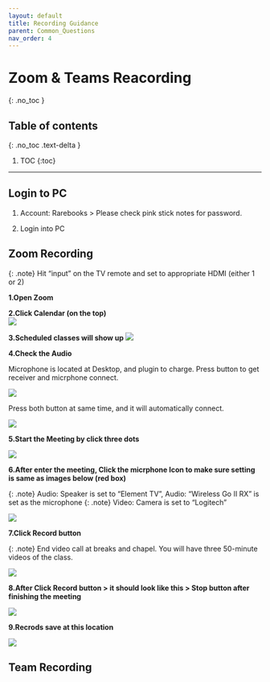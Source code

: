 ```yaml
---
layout: default
title: Recording Guidance
parent: Common_Questions
nav_order: 4
---
```

# Zoom & Teams Reacording
{: .no_toc }

## Table of contents
{: .no_toc .text-delta }

1. TOC
{:toc}

---

## Login to PC

1. Account: Rarebooks >  Please check pink stick notes for password.   


2. Login into PC  


## Zoom Recording  

{: .note}
Hit “input” on the TV remote and set to appropriate HDMI (either 1 or 2)

**1.Open Zoom**

**2.Click Calendar (on the top)**  
![](../../assets/images/zoom1.jpg)  

**3.Scheduled classes will show up** 
![](../../assets/images/zoom2.jpg)    

**4.Check the Audio**  

Microphone is located at Desktop, and plugin to charge. Press button to get receiver and micrphone connect.

![](../../assets/images/zoom2_1.jpg)  

Press both button at same time, and it will automatically connect.  


![](../../assets/images/zoom2_2.jpg)    


**5.Start the Meeting by click three dots**  


![](../../assets/images/zoom3.jpg)   

**6.After enter the meeting, Click the micrphone Icon to make sure setting is same as images below (red box)**    

{: .note}
Audio: Speaker is set to “Element TV”, Audio: “Wireless Go II RX” is set as the microphone
{: .note}
Video: Camera is set to “Logitech” 

![](../../assets/images/zoom4.jpg)   

**7.Click Record button**    

{: .note}
End video call at breaks and chapel. You will have three 50-minute videos of the class.

![](../../assets/images/zoom5.jpg)  


**8.After Click Record button > it should look like this > Stop button after finishing the meeting**   

![](../../assets/images/zoom6.jpg)    


**9.Recrods save at this location**  

![](../../assets/images/zoom7.png)    



## Team Recording   








